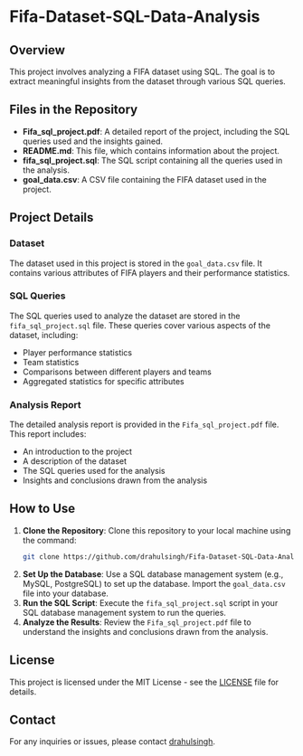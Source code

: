 # Fifa-Dataset-SQL-Data-Analysis

## Overview

This project involves analyzing a FIFA dataset using SQL. The goal is to extract meaningful insights from the dataset through various SQL queries.

## Files in the Repository

- **Fifa_sql_project.pdf**: A detailed report of the project, including the SQL queries used and the insights gained.
- **README.md**: This file, which contains information about the project.
- **fifa_sql_project.sql**: The SQL script containing all the queries used in the analysis.
- **goal_data.csv**: A CSV file containing the FIFA dataset used in the project.

## Project Details

### Dataset

The dataset used in this project is stored in the `goal_data.csv` file. It contains various attributes of FIFA players and their performance statistics.

### SQL Queries

The SQL queries used to analyze the dataset are stored in the `fifa_sql_project.sql` file. These queries cover various aspects of the dataset, including:

- Player performance statistics
- Team statistics
- Comparisons between different players and teams
- Aggregated statistics for specific attributes

### Analysis Report

The detailed analysis report is provided in the `Fifa_sql_project.pdf` file. This report includes:

- An introduction to the project
- A description of the dataset
- The SQL queries used for the analysis
- Insights and conclusions drawn from the analysis

## How to Use

1. **Clone the Repository**: Clone this repository to your local machine using the command:
    ```sh
    git clone https://github.com/drahulsingh/Fifa-Dataset-SQL-Data-Analysis.git
    ```
2. **Set Up the Database**: Use a SQL database management system (e.g., MySQL, PostgreSQL) to set up the database. Import the `goal_data.csv` file into your database.
3. **Run the SQL Script**: Execute the `fifa_sql_project.sql` script in your SQL database management system to run the queries.
4. **Analyze the Results**: Review the `Fifa_sql_project.pdf` file to understand the insights and conclusions drawn from the analysis.

## License

This project is licensed under the MIT License - see the [LICENSE](LICENSE) file for details.

## Contact

For any inquiries or issues, please contact [drahulsingh](https://github.com/drahulsingh).
